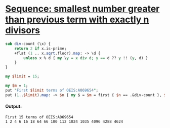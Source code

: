 [1]: https://rosettacode.org/wiki/Sequence:_smallest_number_greater_than_previous_term_with_exactly_n_divisors

# [Sequence: smallest number greater than previous term with exactly n divisors][1]



```perl
sub div-count (\x) {
    return 2 if x.is-prime;
    +flat (1 .. x.sqrt.floor).map: -> \d {
        unless x % d { my \y = x div d; y == d ?? y !! (y, d) }
    }
}

my $limit = 15;

my $m = 1;
put "First $limit terms of OEIS:A069654";
put (1..$limit).map: -> $n { my $ = $m = first { $n == .&div-count }, $m..Inf };
```

#### Output:
```
First 15 terms of OEIS:A069654
1 2 4 6 16 18 64 66 100 112 1024 1035 4096 4288 4624
```
